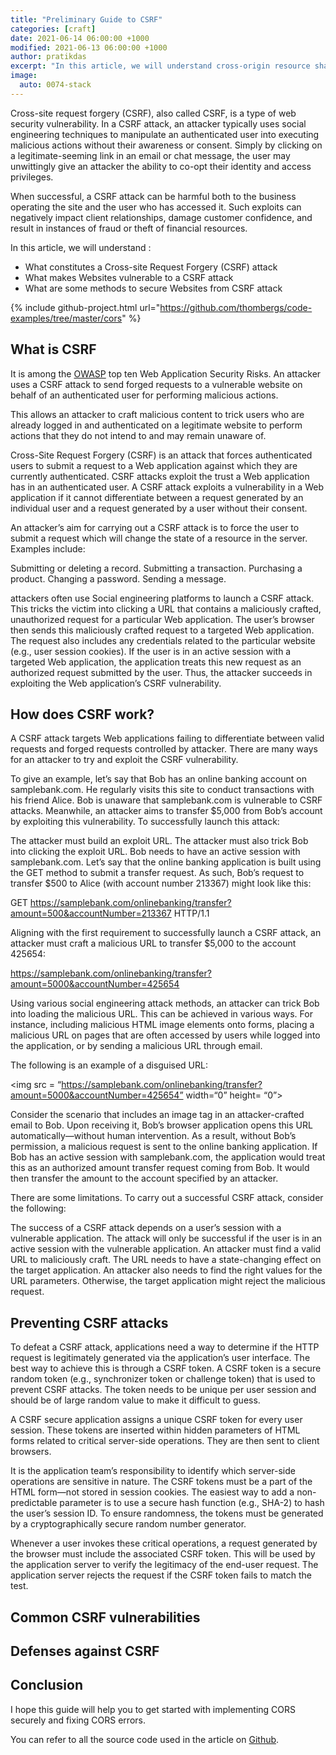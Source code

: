 ```yaml
---
title: "Preliminary Guide to CSRF"
categories: [craft]
date: 2021-06-14 06:00:00 +1000
modified: 2021-06-13 06:00:00 +1000
author: pratikdas
excerpt: "In this article, we will understand cross-origin resource sharing (CORS), different types of CORS requests, CORS headers, and describe some common examples of security vulnerabilities caused by CORS misconfigurations along with best practices for secure CORS implementations."
image:
  auto: 0074-stack
---
```


Cross-site request forgery (CSRF), also called CSRF, is a type of web security vulnerability. In a CSRF attack, an attacker typically uses social engineering techniques to manipulate an authenticated user into executing malicious actions without their awareness or consent. Simply by clicking on a legitimate-seeming link in an email or chat message, the user may unwittingly give an attacker the ability to co-opt their identity and access privileges.

When successful, a CSRF attack can be harmful both to the business operating the site and the user who has accessed it. Such exploits can negatively impact client relationships, damage customer confidence, and result in instances of fraud or theft of financial resources.

In this article, we will understand :
- What constitutes a Cross-site Request Forgery (CSRF) attack
- What makes Websites vulnerable to a CSRF attack
- What are some methods to secure Websites from CSRF attack

{% include github-project.html url="https://github.com/thombergs/code-examples/tree/master/cors" %}

## What is CSRF

It is among the [OWASP](https://owasp.org/www-community/attacks/csrf) top ten Web Application Security Risks. An attacker uses a CSRF attack to send forged requests to a vulnerable website on behalf of an authenticated user for performing malicious actions. 

This allows an attacker to craft malicious content to trick users who are already logged in and authenticated on a legitimate website to perform actions that they do not intend to and may remain unaware of.

Cross-Site Request Forgery (CSRF) is an attack that forces authenticated users to submit a request to a Web application against which they are currently authenticated. CSRF attacks exploit the trust a Web application has in an authenticated user. A CSRF attack exploits a vulnerability in a Web application if it cannot differentiate between a request generated by an individual user and a request generated by a user without their consent.

An attacker’s aim for carrying out a CSRF attack is to force the user to submit a request which will change the state of a resource in the server. Examples include:

Submitting or deleting a record.
Submitting a transaction.
Purchasing a product.
Changing a password.
Sending a message.

attackers often use Social engineering platforms to launch a CSRF attack. This tricks the victim into clicking a URL that contains a maliciously crafted, unauthorized request for a particular Web application. The user’s browser then sends this maliciously crafted request to a targeted Web application. The request also includes any credentials related to the particular website (e.g., user session cookies). If the user is in an active session with a targeted Web application, the application treats this new request as an authorized request submitted by the user. Thus, the attacker succeeds in exploiting the Web application’s CSRF vulnerability.

## How does CSRF work?
A CSRF attack targets Web applications failing to differentiate between valid requests and forged requests controlled by attacker. There are many ways for an attacker to try and exploit the CSRF vulnerability.

To give an example, let’s say that Bob has an online banking account on samplebank.com. He regularly visits this site to conduct transactions with his friend Alice. Bob is unaware that samplebank.com is vulnerable to CSRF attacks. Meanwhile, an attacker aims to transfer $5,000 from Bob’s account by exploiting this vulnerability. To successfully launch this attack:

The attacker must build an exploit URL.
The attacker must also trick Bob into clicking the exploit URL.
Bob needs to have an active session with samplebank.com.
Let’s say that the online banking application is built using the GET method to submit a transfer request. As such, Bob’s request to transfer $500 to Alice (with account number 213367) might look like this:

GET https://samplebank.com/onlinebanking/transfer?amount=500&accountNumber=213367 HTTP/1.1

Aligning with the first requirement to successfully launch a CSRF attack, an attacker must craft a malicious URL to transfer $5,000 to the account 425654:

https://samplebank.com/onlinebanking/transfer?amount=5000&accountNumber=425654

Using various social engineering attack methods, an attacker can trick Bob into loading the malicious URL. This can be achieved in various ways. For instance, including malicious HTML image elements onto forms, placing a malicious URL on pages that are often accessed by users while logged into the application, or by sending a malicious URL through email.

The following is an example of a disguised URL:

<img src  = “https://samplebank.com/onlinebanking/transfer?amount=5000&accountNumber=425654” width=“0” height= “0”>

Consider the scenario that includes an image tag in an attacker-crafted email to Bob. Upon receiving it, Bob’s browser application opens this URL automatically—without human intervention. As a result, without Bob’s permission, a malicious request is sent to the online banking application. If Bob has an active session with samplebank.com, the application would treat this as an authorized amount transfer request coming from Bob. It would then transfer the amount to the account specified by an attacker.

There are some limitations. To carry out a successful CSRF attack, consider the following:

The success of a CSRF attack depends on a user’s session with a vulnerable application. The attack will only be successful if the user is in an active session with the vulnerable application.
An attacker must find a valid URL to maliciously craft. The URL needs to have a state-changing effect on the target application.
An attacker also needs to find the right values for the URL parameters. Otherwise, the target application might reject the malicious request.

## Preventing CSRF attacks
To defeat a CSRF attack, applications need a way to determine if the HTTP request is legitimately generated via the application’s user interface. The best way to achieve this is through a CSRF token. A CSRF token is a secure random token (e.g., synchronizer token or challenge token) that is used to prevent CSRF attacks. The token needs to be unique per user session and should be of large random value to make it difficult to guess.

A CSRF secure application assigns a unique CSRF token for every user session. These tokens are inserted within hidden parameters of HTML forms related to critical server-side operations. They are then sent to client browsers.

It is the application team’s responsibility to identify which server-side operations are sensitive in nature. The CSRF tokens must be a part of the HTML form—not stored in session cookies. The easiest way to add a non-predictable parameter is to use a secure hash function (e.g., SHA-2) to hash the user’s session ID. To ensure randomness, the tokens must be generated by a cryptographically secure random number generator.

Whenever a user invokes these critical operations, a request generated by the browser must include the associated CSRF token. This will be used by the application server to verify the legitimacy of the end-user request. The application server rejects the request if the CSRF token fails to match the test.
## Common CSRF vulnerabilities
## Defenses against CSRF
## Conclusion


I hope this guide will help you to get started with implementing CORS securely and fixing CORS errors.

You can refer to all the source code used in the article on [Github](https://github.com/thombergs/code-examples/tree/master/cors).
